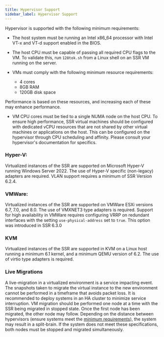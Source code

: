 ```yaml
---
title: Hypervisor Support 
sidebar_label: Hypervisor Support
---
```


Hypervisor is supported with the following minimum requirements: 

- The host system must be running an Intel x86_64 processor with Intel VT-x and VT-d support enabled in the BIOS. 

- The host CPU must be capable of passing all required CPU flags to the VM. To validate this, run `128tok.sh` from a Linux shell on an SSR VM running on the server. 

- VMs must comply with the following minimum resource requirements: 

	- 4 cores 
	- 8GB RAM 
	- 120GB disk space 

Performance is based on these resources, and increasing each of these may enhance performance. 

- VM CPU cores must be tied to a single NUMA node on the host CPU. To ensure high performance, SSR virtual machines should be configured with dedicated vCPU resources that are not shared by other virtual machines or applications on the host. This can be configured on the hypervisor through CPU scheduling and affinity. Please consult your hypervisor's documentation for specifics. 

### Hyper-V: 

Virtualized instances of the SSR are supported on Microsoft Hyper-V running Windows Server 2022. The use of Hyper-V specific (non-legacy) adapters are required. VLAN support requires a minimum of SSR Version 6.2.4.

### VMWare: 

Virtualized instances of the SSR are supported on VMWare ESXi versions 6.7, 7.0, and 8.0. The use of VMXNET3 type adapters is required. Support for high availability in VMWare requires configuring VRRP on redundant interfaces with the setting `use-physical-address` set to `true`. This option was introduced in SSR 6.3.0

### KVM 

Virtualized instances of the SSR are supported in KVM on a Linux host running a minimum 6.1 kernel, and a minimum QEMU version of 6.2. The use of virtio type adapters is required.

### Live Migrations

A live-migration in a virtualized environment is a service impacting event. The snapshots taken to migrate the virtual instance to the new environment cannot be performed in a timeframe that avoids packet loss. It is recommended to deploy systems in an HA cluster to minimize service interruption. VM migration should be performed one node at a time with the SSR being migrated in stopped state. Once the first node has been migrated, the other node may follow. Depending on the distance between hypervisors (ensure systems meet the [minimum requirements](concepts_machine_communication.md#node-to-node-connectivity-high-availability)), the system may result in a split-brain. If the system does not meet these specifications, both nodes must be stopped and migrated simultaneously.
